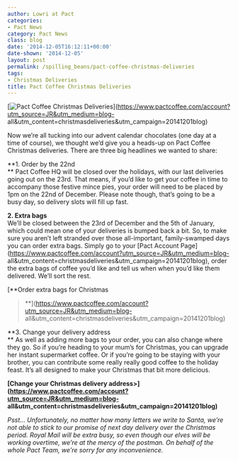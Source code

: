 ```yaml
---
author: Lowri at Pact
categories:
- Pact News
category: Pact News
class: blog
date: '2014-12-05T16:12:11+00:00'
date-shown: '2014-12-05'
layout: post
permalink: /spilling_beans/pact-coffee-christmas-deliveries
tags:
- Christmas Deliveries
title: Pact Coffee Christmas Deliveries
---
```


[![Pact Coffee Christmas
Deliveries](https://pactcoffee.files.wordpress.com/2014/12/orders-22nddec.jpg?w=300)](https://www.pactcoffee.com/account?utm_source=JR&utm_medium=blog-
all&utm_content=christmasdeliveries&utm_campaign=20141201blog)

Now we’re all tucking into our advent calendar chocolates (one day at a time
of course), we thought we’d give you a heads-up on Pact Coffee Christmas
deliveries. There are three big headlines we wanted to share:

**1\. Order by the 22nd  
** Pact Coffee HQ will be closed over the holidays, with our last deliveries
going out on the 23rd. That means, if you’d like to get your coffee in time to
accompany those festive mince pies, your order will need to be placed by 1pm
on the 22nd of December. Please note though, that’s going to be a busy day, so
delivery slots will fill up fast.

**2\. Extra bags**  
We’ll be closed between the 23rd of December and the 5th of January, which
could mean one of your deliveries is bumped back a bit. So, to make sure you
aren’t left stranded over those all-important, family-swamped days you can
order extra bags. Simply go to your [Pact Account
Page](https://www.pactcoffee.com/account?utm_source=JR&utm_medium=blog-
all&utm_content=christmasdeliveries&utm_campaign=20141201blog), order the
extra bags of coffee you’d like and tell us when when you’d like them
delivered. We’ll sort the rest.

[**Order extra bags for Christmas
>**](https://www.pactcoffee.com/account?utm_source=JR&utm_medium=blog-
all&utm_content=christmasdeliveries&utm_campaign=20141201blog)

**3\. Change your delivery address  
** As well as adding more bags to your order, you can also change where they
go. So if you’re heading to your mum’s for Christmas, you can upgrade her
instant supermarket coffee. Or if you’re going to be staying with your
brother, you can contribute some really really good coffee to the holiday
feast. It’s all designed to make your Christmas that bit more delicious.

**[Change your Christmas delivery
address>](https://www.pactcoffee.com/account?utm_source=JR&utm_medium=blog-
all&utm_content=christmasdeliveries&utm_campaign=20141201blog)**

_Psst… Unfortunately, no matter how many letters we write to Santa, we’re not
able to stick to our promise of next day delivery over the Christmas period.
Royal Mail will be extra busy, so even though our elves will be working
overtime, we’re at the mercy of the postman. On behalf of the whole Pact Team,
we’re sorry for any inconvenience._